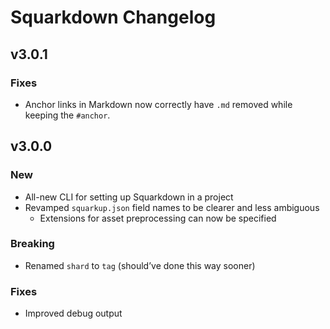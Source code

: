 # Squarkdown Changelog


## v3.0.1

### Fixes
- Anchor links in Markdown now correctly have `.md` removed while keeping the `#anchor`.


## v3.0.0

### New
- All-new CLI for setting up Squarkdown in a project
- Revamped `squarkup.json` field names to be clearer and less ambiguous
  - Extensions for asset preprocessing can now be specified

### Breaking
- Renamed `shard` to `tag` (should’ve done this way sooner)

### Fixes
- Improved debug output
